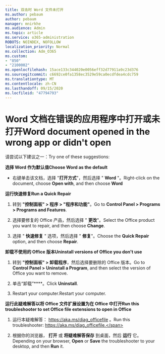 ```yaml
---
title: 双击时 Word 文件未打开
ms.author: pebaum
author: pebaum
manager: mnirkhe
ms.audience: Admin
ms.topic: article
ms.service: o365-administration
ROBOTS: NOINDEX, NOFOLLOW
localization_priority: Normal
ms.collection: Adm_O365
ms.custom:
- "850"
- "2100002"
ms.openlocfilehash: 15ace133c344020e0056eff32d77911a9c23d376
ms.sourcegitcommit: c6692ce0fa1358ec3529e59ca0ecdfdea4cdc759
ms.translationtype: MT
ms.contentlocale: zh-CN
ms.lasthandoff: 09/15/2020
ms.locfileid: "47794793"
---
```

# <a name="word-document-opened-in-the-wrong-app-or-didnt-open"></a><span data-ttu-id="6382c-102">Word 文档在错误的应用程序中打开或未打开</span><span class="sxs-lookup"><span data-stu-id="6382c-102">Word document opened in the wrong app or didn't open</span></span>

<span data-ttu-id="6382c-103">请尝试以下建议之一：</span><span class="sxs-lookup"><span data-stu-id="6382c-103">Try one of these suggestions:</span></span>

<span data-ttu-id="6382c-104">**选择 Word 作为默认值**</span><span class="sxs-lookup"><span data-stu-id="6382c-104">**Choose Word as the default**</span></span>

- <span data-ttu-id="6382c-105">右键单击该文档，选择 "**打开方式**"，然后选择 " **Word** "。</span><span class="sxs-lookup"><span data-stu-id="6382c-105">Right-click on the document, choose **Open with**, and then choose **Word**</span></span>

<span data-ttu-id="6382c-106">**运行快速修复**</span><span class="sxs-lookup"><span data-stu-id="6382c-106">**Run a Quick Repair**</span></span>

1. <span data-ttu-id="6382c-107">转到 **"控制面板" > 程序 > "程序和功能"**。</span><span class="sxs-lookup"><span data-stu-id="6382c-107">Go to **Control Panel > Programs > Programs and Features**.</span></span>

2. <span data-ttu-id="6382c-108">选择要修复的 Office 产品，然后选择 " **更改**"。</span><span class="sxs-lookup"><span data-stu-id="6382c-108">Select the Office product you want to repair, and then choose **Change**.</span></span>

3. <span data-ttu-id="6382c-109">选择 " **快速修复** " 选项，然后选择 " **修复**"。</span><span class="sxs-lookup"><span data-stu-id="6382c-109">Choose the **Quick Repair** option, and then choose **Repair**.</span></span>

<span data-ttu-id="6382c-110">**卸载不使用的 Office 版本**</span><span class="sxs-lookup"><span data-stu-id="6382c-110">**Uninstall versions of Office you don't use**</span></span>

1. <span data-ttu-id="6382c-111">转到 **"控制面板" > 卸载程序**，然后选择要删除的 Office 版本。</span><span class="sxs-lookup"><span data-stu-id="6382c-111">Go to **Control Panel > Uninstall a Program**, and then select the version of Office you want to remove.</span></span>

2. <span data-ttu-id="6382c-112">单击“卸载”\*\*\*\*。</span><span class="sxs-lookup"><span data-stu-id="6382c-112">Click **Uninstall**.</span></span>

3. <span data-ttu-id="6382c-113">Restart your computer.</span><span class="sxs-lookup"><span data-stu-id="6382c-113">Restart your computer.</span></span>

<span data-ttu-id="6382c-114">**运行此疑难解答以将 Office 文件扩展设置为在 Office 中打开**</span><span class="sxs-lookup"><span data-stu-id="6382c-114">**Run this troubleshooter to set Office file extensions to open in Office**</span></span>

1. <span data-ttu-id="6382c-115">运行本疑难解答： https://aka.ms/diag_officefile 。</span><span class="sxs-lookup"><span data-stu-id="6382c-115">Run this troubleshooter: https://aka.ms/diag_officefile.</span></span>

2. <span data-ttu-id="6382c-116">根据你的浏览器， **打开** 或 **将疑难解答保存** 到桌面，然后 **运行** 它。</span><span class="sxs-lookup"><span data-stu-id="6382c-116">Depending on your browser, **Open** or **Save** the troubleshooter to your desktop, and then **Run** it.</span></span>
